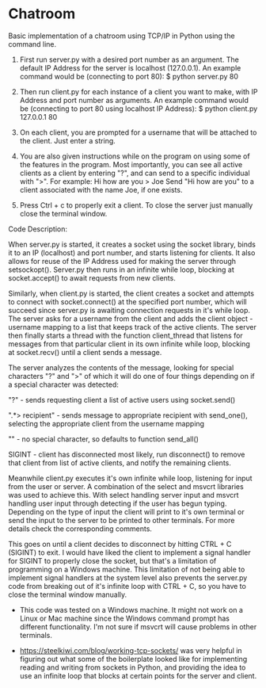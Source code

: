 # Chatroom

Basic implementation of a chatroom using TCP/IP in Python using the command line.

1. First run server.py with a desired port number as an argument. The default IP Address for the server is localhost (127.0.0.1).
An example command would be (connecting to port 80):
$ python server.py 80

2. Then run client.py for each instance of a client you want to make, with IP Address and port number as arguments.
An example command would be (connecting to port 80 using localhost IP Address):
$ python client.py 127.0.0.1 80

3. On each client, you are prompted for a username that will be attached to the client. Just enter a string.

4. You are also given instructions while on the program on using some of the features in the program. 
Most importantly, you can see all active clients as a client by entering "?", and can send to a specific individual with ">".
For example:
Hi how are you > Joe
Send "Hi how are you" to a client associated with the name Joe, if one exists.

5. Press Ctrl + c to properly exit a client. To close the server just manually close the terminal window. 

Code Description:

When server.py is started, it creates a socket using the socket library, binds it to an IP (localhost) and
port number, and starts listening for clients. It also allows for reuse of the IP Address used for making the server
through setsockopt(). Server.py then runs in an infinite while loop, blocking at socket.accept() to await requests from
new clients.

Similarly, when client.py is started, the client creates a socket and attempts to connect with socket.connect() at the 
specified port number, which will succeed since server.py is awaiting connection requests in it's while loop. The 
server asks for a username from the client and adds the client object - username mapping to a list that keeps track of
the active clients. The server then finally starts a thread with the function client_thread that listens for messages 
from that particular client in its own infinite while loop, blocking at socket.recv() until a client sends a message.

The server analyzes the contents of the message, looking for special characters "?" and ">" of which it will do one
of four things depending on if a special character was detected:

"?" - sends requesting client a list of active users using socket.send()

".*> recipient" - sends message to appropriate recipient with send_one(), selecting the appropriate client from the 
username mapping

"" - no special character, so defaults to function send_all()

SIGINT - client has disconnected most likely, run disconnect() to remove that client from list of active clients,
and notify the remaining clients. 

Meanwhile client.py executes it's own infinite while loop, listening for input from the user or server. A combination
of the select and msvcrt libraries was used to achieve this. With select handling server input and msvcrt handling
user input through detecting if the user has begun typing. Depending on the type of input the client will print to 
it's own terminal or send the input to the server to be printed to other terminals. For more details check the 
corresponding comments. 

This goes on until a client decides to disconnect by hitting CTRL + C (SIGINT) to exit. I would have liked the client
to implement a signal handler for SIGINT to properly close the socket, but that's a limitation of
programming on a Windows machine. This limitation of not being able to implement signal handlers at the system level 
also prevents the server.py code from breaking out of it's infinite loop with CTRL + C, so you have to close the 
terminal window manually. 

* This code was tested on a Windows machine. It might not work on a Linux or Mac machine since the Windows command prompt has 
different functionality. I'm not sure if msvcrt will cause problems in other terminals.

* https://steelkiwi.com/blog/working-tcp-sockets/ was very helpful in figuring out what some of the boilerplate looked like
for implementing reading and writing from sockets in Python, and providing the idea to use an infinite loop that blocks at certain points for the server and client.
